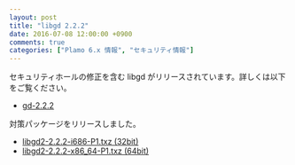 ```yaml
---
layout: post
title: "libgd 2.2.2"
date: 2016-07-08 12:00:00 +0900
comments: true
categories: ["Plamo 6.x 情報", "セキュリティ情報"]
---
```


セキュリティホールの修正を含む libgd がリリースされています。詳しくは以下をご覧ください。

* [gd-2.2.2](https://github.com/libgd/libgd/releases/tag/gd-2.2.2)

対策パッケージをリリースしました。

* [libgd2-2.2.2-i686-P1.txz (32bit)](ftp://plamo.linet.gr.jp/pub/Plamo-6.x/x86/plamo/04_xapps/libgd2-2.2.2-i686-P1.txz)
* [libgd2-2.2.2-x86_64-P1.txz (64bit)](ftp://plamo.linet.gr.jp/pub/Plamo-6.x/x86_64/plamo/04_xapps/libgd2-2.2.2-x86_64-P1.txz)
